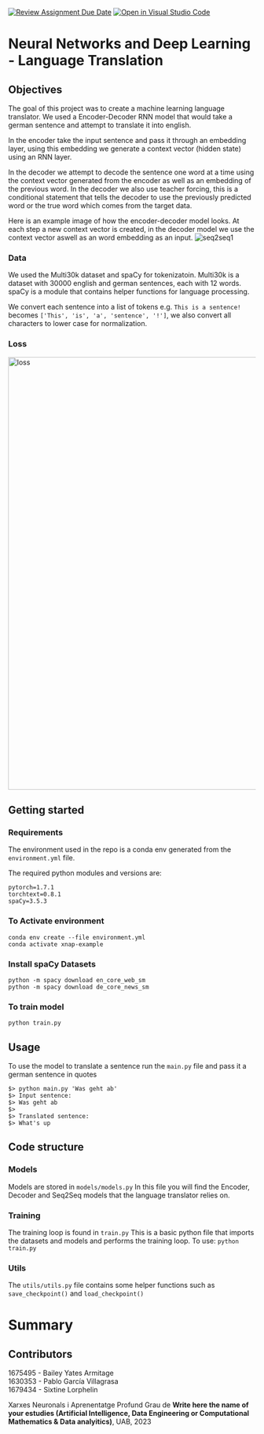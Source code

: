 [![Review Assignment Due Date](https://classroom.github.com/assets/deadline-readme-button-24ddc0f5d75046c5622901739e7c5dd533143b0c8e959d652212380cedb1ea36.svg)](https://classroom.github.com/a/wT71nrpQ)
[![Open in Visual Studio Code](https://classroom.github.com/assets/open-in-vscode-718a45dd9cf7e7f842a935f5ebbe5719a5e09af4491e668f4dbf3b35d5cca122.svg)](https://classroom.github.com/online_ide?assignment_repo_id=11110476&assignment_repo_type=AssignmentRepo)

# Neural Networks and Deep Learning - Language Translation

## Objectives
The goal of this project was to create a machine learning language translator.
We used a Encoder-Decoder RNN model that would take a german sentence and attempt to translate it into english.

In the encoder take the input sentence and pass it through an embedding layer, using this embedding we generate a context vector (hidden state) using an RNN layer.

In the decoder we attempt to decode the sentence one word at a time using the context vector generated from the encoder as well as an embedding of the previous word. In the decoder we also use teacher forcing, this is a conditional statement that tells the decoder to use the previously predicted word or the true word which comes from the target data.

Here is an example image of how the encoder-decoder model looks.
At each step a new context vector is created, in the decoder model we use the context vector aswell as an word embedding as an input.
![seq2seq1](https://github.com/DCC-UAB/dlnn-project_ia-group_14/pics/seq2seq1.png)


### Data
We used the Multi30k dataset and spaCy for tokenizatoin. 
Multi30k is a dataset with 30000 english and german sentences, each with 12 words.
spaCy is a module that contains helper functions for language processing.

We convert each sentence into a list of tokens e.g. `This is a sentence!` becomes `['This', 'is', 'a', 'sentence', '!']`, we also convert all characters to lower case for normalization.

### Loss
<img width="881" alt="loss" src="https://github.com/DCC-UAB/dlnn-project_ia-group_14/pics/loss.png">


## Getting started
### Requirements
The environment used in the repo is a conda env generated from the `environment.yml` file.

The required python modules and versions are:
```
pytorch=1.7.1
torchtext=0.8.1
spaCy=3.5.3
```

### To Activate environment
```
conda env create --file environment.yml
conda activate xnap-example
```

### Install spaCy Datasets
```
python -m spacy download en_core_web_sm
python -m spacy download de_core_news_sm
```

### To train model
`python train.py`


## Usage
To use the model to translate a sentence run the `main.py` file and pass it a german sentence in quotes
```
$> python main.py 'Was geht ab'
$> Input sentence:
$> Was geht ab
$>
$> Translated sentence:
$> What's up
```


## Code structure
### Models
Models are stored in `models/models.py`
In this file you will find the Encoder, Decoder and Seq2Seq models that the language translator relies on.

### Training
The training loop is found in `train.py`
This is a basic python file that imports the datasets and models and performs the training loop. 
To use:
`python train.py`

### Utils
The `utils/utils.py` file contains some helper functions such as `save_checkpoint()` and `load_checkpoint()`


# Summary



## Contributors
1675495 - Bailey Yates Armitage\
1630353 - Pablo García Villagrasa\
1679434 - Sixtine Lorphelin


Xarxes Neuronals i Aprenentatge Profund
Grau de __Write here the name of your estudies (Artificial Intelligence, Data Engineering or Computational Mathematics & Data analyitics)__, 
UAB, 2023
